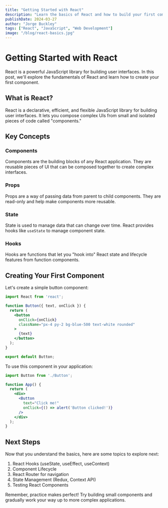 ```yaml
---
title: "Getting Started with React"
description: "Learn the basics of React and how to build your first component."
publishDate: 2024-03-27
author: "Jorge Buckley"
tags: ["React", "JavaScript", "Web Development"]
image: "/blog/react-basics.jpg"
---
```


# Getting Started with React

React is a powerful JavaScript library for building user interfaces. In this post, we'll explore the fundamentals of React and learn how to create your first component.

## What is React?

React is a declarative, efficient, and flexible JavaScript library for building user interfaces. It lets you compose complex UIs from small and isolated pieces of code called "components."

## Key Concepts

### Components
Components are the building blocks of any React application. They are reusable pieces of UI that can be composed together to create complex interfaces.

### Props
Props are a way of passing data from parent to child components. They are read-only and help make components more reusable.

### State
State is used to manage data that can change over time. React provides hooks like `useState` to manage component state.

### Hooks
Hooks are functions that let you "hook into" React state and lifecycle features from function components.

## Creating Your First Component

Let's create a simple button component:

```jsx
import React from 'react';

function Button({ text, onClick }) {
  return (
    <button 
      onClick={onClick}
      className="px-4 py-2 bg-blue-500 text-white rounded"
    >
      {text}
    </button>
  );
}

export default Button;
```

To use this component in your application:

```jsx
import Button from './Button';

function App() {
  return (
    <div>
      <Button 
        text="Click me!" 
        onClick={() => alert('Button clicked!')} 
      />
    </div>
  );
}
```

## Next Steps

Now that you understand the basics, here are some topics to explore next:

1. React Hooks (useState, useEffect, useContext)
2. Component Lifecycle
3. React Router for navigation
4. State Management (Redux, Context API)
5. Testing React Components

Remember, practice makes perfect! Try building small components and gradually work your way up to more complex applications. 